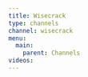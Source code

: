 ```yaml
---
title: Wisecrack
type: channels
channel: wisecrack
menu:
  main:
    parent: Channels
videos:
---
```

